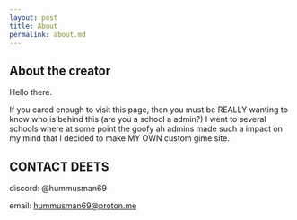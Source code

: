 ```yaml
---
layout: post
title: About
permalink: about.md
---
```


## About the creator

Hello there.

If you cared enough to visit this page, then you must be REALLY wanting to know who is behind this (are you a school a admin?)
I went to several schools where at some point the goofy ah admins made such a impact on my mind that I decided to make MY OWN custom gime site.


## CONTACT DEETS

discord: @hummusman69

email: hummusman69@proton.me



